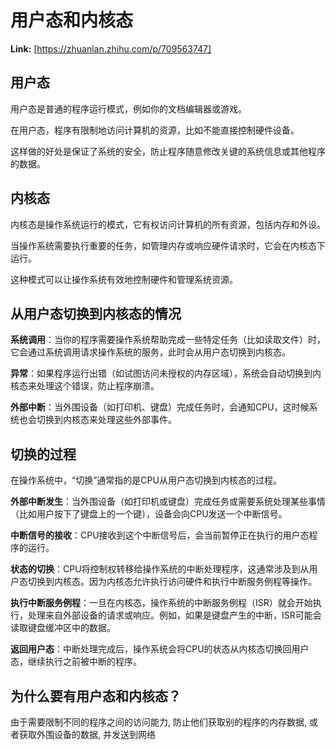 # 用户态和内核态



 **Link:** [https://zhuanlan.zhihu.com/p/709563747]

## 用户态  

用户态是普通的程序运行模式，例如你的文档编辑器或游戏。

在用户态，程序有限制地访问计算机的资源，比如不能直接控制硬件设备。

这样做的好处是保证了系统的安全，防止程序随意修改关键的系统信息或其他程序的数据。

## 内核态  

内核态是操作系统运行的模式，它有权访问计算机的所有资源，包括内存和外设。

当操作系统需要执行重要的任务，如管理内存或响应硬件请求时，它会在内核态下运行。

这种模式可以让操作系统有效地控制硬件和管理系统资源。

## 从用户态切换到内核态的情况  

**系统调用**：当你的程序需要操作系统帮助完成一些特定任务（比如读取文件）时，它会通过系统调用请求操作系统的服务，此时会从用户态切换到内核态。

**异常**：如果程序运行出错（如试图访问未授权的内存区域），系统会自动切换到内核态来处理这个错误，防止程序崩溃。

**外部中断**：当外围设备（如打印机、键盘）完成任务时，会通知CPU，这时候系统也会切换到内核态来处理这些外部事件。

## 切换的过程  

在操作系统中，“切换”通常指的是CPU从用户态切换到内核态的过程。

**外部中断发生**：当外围设备（如打印机或键盘）完成任务或需要系统处理某些事情（比如用户按下了键盘上的一个键），设备会向CPU发送一个中断信号。

**中断信号的接收**：CPU接收到这个中断信号后，会当前暂停正在执行的用户态程序的运行。

**状态的切换**：CPU将控制权转移给操作系统的中断处理程序，这通常涉及到从用户态切换到内核态。因为内核态允许执行访问硬件和执行中断服务例程等操作。

**执行中断服务例程**：一旦在内核态，操作系统的中断服务例程（ISR）就会开始执行，处理来自外部设备的请求或响应。例如，如果是键盘产生的中断，ISR可能会读取键盘缓冲区中的数据。

**返回用户态**：中断处理完成后，操作系统会将CPU的状态从内核态切换回用户态，继续执行之前被中断的程序。

## 为什么要有用户态和内核态？  

由于需要限制不同的程序之间的访问能力, 防止他们获取别的程序的内存数据, 或者获取外围设备的数据, 并发送到网络

